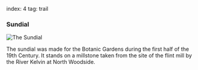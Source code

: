 index: 4
tag: trail

### Sundial

![The Sundial](images/sundial.jpg)

The sundial was made for the Botanic Gardens during
the first half of the 19th Century. It stands on a millstone
taken from the site of the flint mill by the River Kelvin at
North Woodside.
